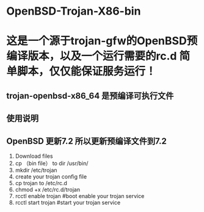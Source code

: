 # OpenBSD-Trojan-X86-bin
# 这是一个源于trojan-gfw的OpenBSD预编译版本，以及一个运行需要的rc.d 简单脚本，仅仅能保证服务运行！

## trojan-openbsd-x86_64 是预编译可执行文件

## 使用说明

## OpenBSD 更新7.2 所以更新预编译文件到7.2

1. Download files
2. cp （bin file） to dir /usr/bin/
3. mkdir /etc/trojan
4. create your trojan config file 
5. cp trojan to /etc/rc.d 
6. chmod +x /etc/rc.d/trojan
7. rcctl enable trojan #boot enable your trojan service
8. rcctl start trojan #start your trojan service
